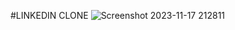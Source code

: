 #LINKEDIN CLONE
![Screenshot 2023-11-17 212811](https://github.com/mugabe-rob/LinkedIn/assets/139157186/252e035a-b6fe-49f5-8027-05620e20edc2)
